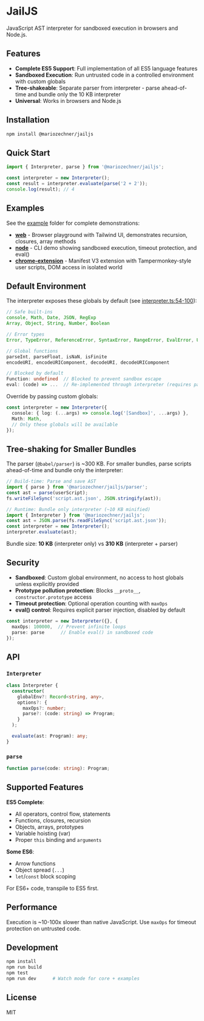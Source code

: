 # JailJS

JavaScript AST interpreter for sandboxed execution in browsers and Node.js.

## Features

- **Complete ES5 Support**: Full implementation of all ES5 language features
- **Sandboxed Execution**: Run untrusted code in a controlled environment with custom globals
- **Tree-shakeable**: Separate parser from interpreter - parse ahead-of-time and bundle only the 10 KB interpreter
- **Universal**: Works in browsers and Node.js

## Installation

```bash
npm install @mariozechner/jailjs
```

## Quick Start

```typescript
import { Interpreter, parse } from '@mariozechner/jailjs';

const interpreter = new Interpreter();
const result = interpreter.evaluate(parse('2 + 2'));
console.log(result); // 4
```

## Examples

See the [example](example/) folder for complete demonstrations:

- **[web](example/web)** - Browser playground with Tailwind UI, demonstrates recursion, closures, array methods
- **[node](example/node)** - CLI demo showing sandboxed execution, timeout protection, and eval()
- **[chrome-extension](example/chrome-extension)** - Manifest V3 extension with Tampermonkey-style user scripts, DOM access in isolated world

## Default Environment

The interpreter exposes these globals by default (see [interpreter.ts:54-100](src/interpreter.ts#L54-L100)):

```typescript
// Safe built-ins
console, Math, Date, JSON, RegExp
Array, Object, String, Number, Boolean

// Error types
Error, TypeError, ReferenceError, SyntaxError, RangeError, EvalError, URIError

// Global functions
parseInt, parseFloat, isNaN, isFinite
encodeURI, encodeURIComponent, decodeURI, decodeURIComponent

// Blocked by default
Function: undefined  // Blocked to prevent sandbox escape
eval: (code) => ...  // Re-implemented through interpreter (requires parser injection)
```

Override by passing custom globals:

```typescript
const interpreter = new Interpreter({
  console: { log: (...args) => console.log('[Sandbox]', ...args) },
  Math: Math,
  // Only these globals will be available
});
```

## Tree-shaking for Smaller Bundles

The parser (`@babel/parser`) is ~300 KB. For smaller bundles, parse scripts ahead-of-time and bundle only the interpreter:

```typescript
// Build-time: Parse and save AST
import { parse } from '@mariozechner/jailjs/parser';
const ast = parse(userScript);
fs.writeFileSync('script.ast.json', JSON.stringify(ast));

// Runtime: Bundle only interpreter (~10 KB minified)
import { Interpreter } from '@mariozechner/jailjs';
const ast = JSON.parse(fs.readFileSync('script.ast.json'));
const interpreter = new Interpreter();
interpreter.evaluate(ast);
```

Bundle size: **10 KB** (interpreter only) vs **310 KB** (interpreter + parser)

## Security

- **Sandboxed**: Custom global environment, no access to host globals unless explicitly provided
- **Prototype pollution protection**: Blocks `__proto__`, `constructor.prototype` access
- **Timeout protection**: Optional operation counting with `maxOps`
- **eval() control**: Requires explicit parser injection, disabled by default

```typescript
const interpreter = new Interpreter({}, {
  maxOps: 100000,  // Prevent infinite loops
  parse: parse      // Enable eval() in sandboxed code
});
```

## API

### `Interpreter`

```typescript
class Interpreter {
  constructor(
    globalEnv?: Record<string, any>,
    options?: {
      maxOps?: number;
      parse?: (code: string) => Program;
    }
  );

  evaluate(ast: Program): any;
}
```

### `parse`

```typescript
function parse(code: string): Program;
```

## Supported Features

**ES5 Complete**:
- All operators, control flow, statements
- Functions, closures, recursion
- Objects, arrays, prototypes
- Variable hoisting (var)
- Proper `this` binding and `arguments`

**Some ES6**:
- Arrow functions
- Object spread (`...`)
- `let`/`const` block scoping

For ES6+ code, transpile to ES5 first.

## Performance

Execution is ~10-100x slower than native JavaScript. Use `maxOps` for timeout protection on untrusted code.

## Development

```bash
npm install
npm run build
npm test
npm run dev      # Watch mode for core + examples
```

## License

MIT

